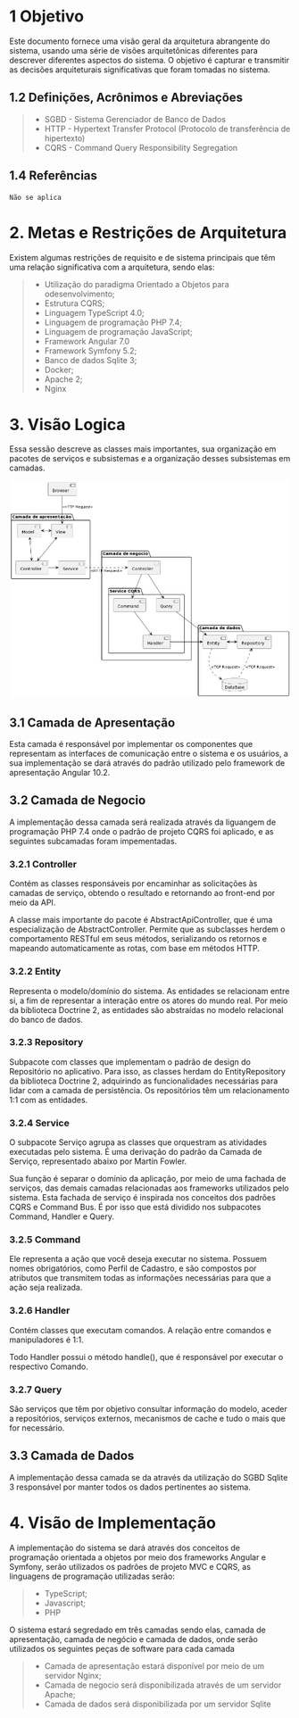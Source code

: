 # 1 Objetivo

Este documento fornece uma visão geral da arquitetura abrangente do sistema, usando uma série de visões arquitetônicas diferentes para descrever diferentes aspectos do sistema. O objetivo é capturar e transmitir as decisões arquiteturais significativas que foram tomadas no sistema.

## 1.2 Definições, Acrônimos e Abreviações

> - SGBD - Sistema Gerenciador de Banco de Dados
> - HTTP - Hypertext Transfer Protocol (Protocolo de transferência de hipertexto)
> - CQRS - Command Query Responsibility Segregation

## 1.4 Referências

	Não se aplica

# 2. Metas e Restrições de Arquitetura

Existem algumas restrições de requisito e de sistema principais que têm uma relação significativa com a arquitetura, sendo elas:

> - Utilização do paradigma Orientado a Objetos para odesenvolvimento;
> - Estrutura CQRS;
> - Linguagem TypeScript 4.0;
> - Linguagem de programação PHP 7.4;
> - Linguagem de programação JavaScript;
> - Framework Angular 7.0
> - Framework Symfony 5.2;
> - Banco de dados Sqlite 3;
> - Docker;
> - Apache 2;
> - Nginx

# 3. Visão Logica

Essa sessão descreve as classes mais importantes, sua organização em pacotes de serviços e subsistemas e a organização desses subsistemas em camadas.

![](img/component-diagram.png)

## 3.1 Camada de Apresentação
	
Esta camada é responsável por implementar os componentes que representam as interfaces de comunicação entre o sistema e os usuários, a sua implementação se dará através do padrão utilizado pelo framework de apresentação Angular 10.2.
	
## 3.2 Camada de Negocio

A implementação dessa camada será realizada através da liguangem de programação PHP 7.4 onde o padrão de projeto CQRS foi aplicado, e as seguintes subcamadas foram impementadas. 

### 3.2.1 Controller

Contém as classes responsáveis por encaminhar as solicitações às camadas de serviço, obtendo o resultado e retornando ao front-end por meio da API.

A classe mais importante do pacote é AbstractApiController, que é uma especialização de AbstractController. Permite que as subclasses herdem o comportamento RESTful em seus métodos, serializando os retornos e mapeando automaticamente as rotas, com base em métodos HTTP.

### 3.2.2 Entity

Representa o modelo/domínio do sistema. As entidades se relacionam entre si, a fim de representar a interação entre os atores do mundo real. Por meio da biblioteca Doctrine 2, as entidades são abstraídas no modelo relacional do banco de dados.

### 3.2.3 Repository

Subpacote com classes que implementam o padrão de design do Repositório no aplicativo. Para isso, as classes herdam do EntityRepository da biblioteca Doctrine 2, adquirindo as funcionalidades necessárias para lidar com a camada de persistência. Os repositórios têm um relacionamento 1:1 com as entidades.

### 3.2.4 Service

O subpacote Serviço agrupa as classes que orquestram as atividades executadas pelo sistema. É uma derivação do padrão da Camada de Serviço, representado abaixo por Martin Fowler.

Sua função é separar o domínio da aplicação, por meio de uma fachada de serviços, das demais camadas relacionadas aos frameworks utilizados pelo sistema. Esta fachada de serviço é inspirada nos conceitos dos padrões CQRS e Command Bus. É por isso que está dividido nos subpacotes Command, Handler e Query.

### 3.2.5 Command

Ele representa a ação que você deseja executar no sistema. Possuem nomes obrigatórios, como Perfil de Cadastro, e são compostos por atributos que transmitem todas as informações necessárias para que a ação seja realizada.

### 3.2.6 Handler

Contém classes que executam comandos. A relação entre comandos e manipuladores é 1:1.

Todo Handler possui o método handle(), que é responsável por executar o respectivo Comando.

### 3.2.7 Query

São serviços que têm por objetivo consultar informação do modelo, aceder a repositórios, serviços externos, mecanismos de cache e tudo o mais que for necessário.
	
## 3.3 Camada de Dados

A implementação dessa camada se da através da utilização do SGBD Sqlite 3 responsável por manter todos os dados pertinentes ao sistema.

# 4. Visão de Implementação

A implementação do sistema se dará através dos conceitos de programação orientada a objetos por meio dos frameworks Angular e Symfony, serão utilizados os padrões de projeto MVC e CQRS, as linguagens de programação utilizadas serão: 
	
> - TypeScript;
> - Javascript;
> - PHP
	
O sistema estará segredado em três camadas sendo elas, camada de apresentação, camada de negócio e camada de dados, onde serão utilizados os seguintes peças de software para cada camada 

> - Camada de apresentação estará disponível por meio de um servidor Nginx; 
> - Camada de negocio será disponibilizada através de um servidor Apache;
> - Camada de dados será disponibilizada por um servidor Sqlite
